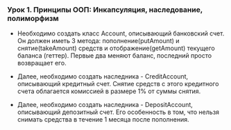 ### Урок 1. Принципы ООП: Инкапсуляция, наследование, полиморфизм

- Необходимо создать класс Account, описывающий банковский счет.
Он должен иметь 3 метода: пополнение(putAmount) и снятие(takeAmount) средств и отображение(getAmount) текущего баланса (геттер).
Первые два меняют баланс, последний просто возвращает его.

- Далее, необходимо создать наследника - CreditAccount, описывающий кредитный счет.
Снятие средств с этого кредитного счета облагается комиссией в размере 1% от суммы снятия.

- Далее, необходимо создать наследника - DepositAccount, описывающий депозитный счет.
Его особенность в том, что нельзя снимать средства в течение 1 месяца после пополнения.
